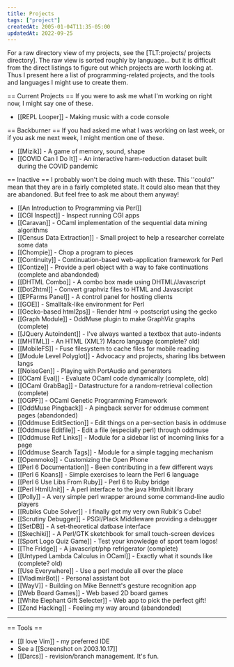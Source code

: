 ```yaml
---
title: Projects
tags: ["project"]
createdAt: 2005-01-04T11:35-05:00
updatedAt: 2022-09-25
---
```


For a raw directory view of my projects, see the [TLT:projects/ projects directory].  The raw view is sorted roughly by language... but it is difficult from the direct listings to figure out which projects are worth looking at. Thus I present here a list of programming-related projects, and the tools and languages I might use to create them.

== Current Projects ==
If you were to ask me what I'm working on right now, I might say one of these.
* [[REPL Looper]] - Making music with a code console

== Backburner ==
If you had asked me what I was working on last week, or if you ask me next week, I might mention one of these.
* [[Mizik]] - A game of memory, sound, shape
* [[COVID Can I Do It]] - An interactive harm-reduction dataset built during the COVID pandemic

== Inactive ==
I probably won't be doing much with these. This ''could'' mean that they are in a fairly completed state. It could also mean that they are abandoned. But feel free to ask me about them anyway!
* [[An Introduction to Programming via Perl]]
* [[CGI Inspect]] - Inspect running CGI apps
* [[Caravan]] - OCaml implementation of the sequential data mining algorithms
* [[Census Data Extraction]] - Small project to help a researcher correlate some data
* [[Chompie]] - Chop a program to pieces
* [[Continuity]] - Continuation-based web-application framework for Perl
* [[Contize]] - Provide a perl object with a way to fake continuations (complete and abandonded)
* [[DHTML Combo]] - A combo box made using DHTML/Javascript
* [[Dot2html]] - Convert graphviz files to HTML and Javascript
* [[EPFarms Panel]] - A control panel for hosting clients
* [[GOE]] - Smalltalk-like environment for Perl
* [[Gecko-based html2ps]] - Render html -> postscript using the gecko
* [[Graph Module]] - OddMuse plugin to make GraphViz graphs (complete)
* [[JQuery Autoindent]] - I've always wanted a textbox that auto-indents
* [[MHTML]] - An HTML (XML?) Macro language (complete? old)
* [[MobileFS]] - Fuse filesystem to cache files for mobile reading
* [[Module Level Polyglot]] - Advocacy and projects, sharing libs between langs
* [[NoiseGen]] - Playing with PortAudio and generators
* [[OCaml Eval]] - Evaluate OCaml code dynamically (complete, old)
* [[OCaml GrabBag]] - Datastructure for a random-retrieval collection (complete)
* [[OGPF]] - OCaml Genetic Programming Framework
* [[OddMuse Pingback]] - A pingback server for oddmuse comment pages (abandonded)
* [[Oddmuse EditSection]] - Edit things on a per-section basis in oddmuse
* [[Oddmuse Editfile]] - Edit a file (especially perl) through oddmuse
* [[Oddmuse Ref Links]] - Module for a sidebar list of incoming links for a page
* [[Oddmuse Search Tags]] - Module for a simple tagging mechanism
* [[Openmoko]] - Customizing the Open Phone
* [[Perl 6 Documentation]] - Been contributing in a few different ways
* [[Perl 6 Koans]] - Simple exercises to learn the Perl 6 language
* [[Perl 6 Use Libs From Ruby]] - Perl 6 to Ruby bridge
* [[Perl HtmlUnit]] - A perl interface to the java HtmlUnit library
* [[Polly]] - A very simple perl wrapper around some command-line audio players
* [[Rubiks Cube Solver]] - I finally got my very own Rubik's Cube!
* [[Scrutiny Debugger]] - PSGI/Plack Middleware providing a debugger
* [[SetDB]] - A set-theoretical datbase interface
* [[Skechiki]] - A Perl/GTK sketchbook for small touch-screen devices
* [[Sport Logo Quiz Game]] - Test your knowledge of sport team logos!
* [[The Fridge]] - A javascript/php refrigerator (complete)
* [[Untyped Lambda Calculus in OCaml]] - Exactly what it sounds like (complete? old)
* [[Use Everywhere]] - Use a perl module all over the place
* [[VladimirBot]] - Personal assistant bot
* [[WayV]] - Building on Mike Bennett's gesture recognition app
* [[Web Board Games]] - Web based 2D board games
* [[White Elephant Gift Selecter]] - Web app to pick the perfect gift!
* [[Zend Hacking]] - Feeling my way around (abandonded)


----

== Tools ==
* [[I love Vim]] - my preferred IDE
* See a [[Screenshot on 2003.10.17]]
* [[Darcs]] - revision/branch management. It's fun.


